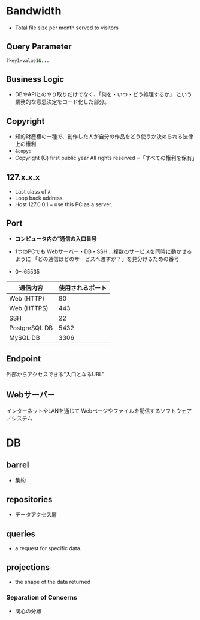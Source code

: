 #  Bandwidth
* Total file size per month served to visitors

## Query Parameter
```bash
?key1=value1&...
```


## Business Logic 
* DBやAPIとのやり取りだけでなく、「何を・いつ・どう処理するか」 という業務的な意思決定をコード化した部分。

## Copyright
* 知的財産権の一種で、創作した人が自分の作品をどう使うか決められる法律上の権利
* `&copy;`
* Copyright (C) first public year All rights reserved =「すべての権利を保有」



## 127.x.x.x

* Last class of `A`
* Loop back address.
* Host 127.0.0.1 = use this PC as a server.

## Port

* **コンピュータ内の“通信の入口番号**
* 1つのPCでも Webサーバー・DB・SSH …複数のサービスを同時に動かせるように
「どの通信はどのサービスへ渡すか？」を見分けるための番号 

* 0〜65535

| 通信内容          | 使用されるポート |
| ------------- | -------- |
| Web (HTTP)    | 80       |
| Web (HTTPS)   | 443      |
| SSH           | 22       |
| PostgreSQL DB | 5432     |
| MySQL DB      | 3306     |


## Endpoint

外部からアクセスできる“入口となるURL”

## Webサーバー
インターネットやLANを通じて Webページやファイルを配信するソフトウェア／システム 

# DB

## barrel
* 集約
## repositories
* データアクセス層
## queries
* a request for specific data.

## projections
* the shape of the data returned


### Separation of Concerns
* 関心の分離

